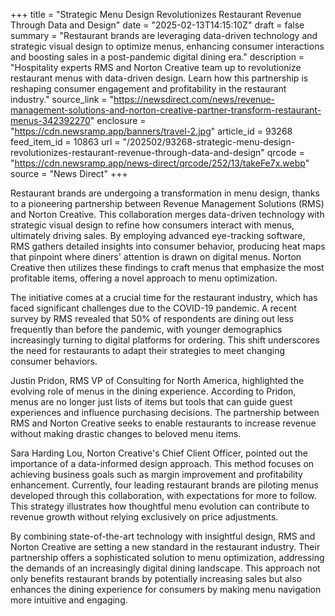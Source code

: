+++
title = "Strategic Menu Design Revolutionizes Restaurant Revenue Through Data and Design"
date = "2025-02-13T14:15:10Z"
draft = false
summary = "Restaurant brands are leveraging data-driven technology and strategic visual design to optimize menus, enhancing consumer interactions and boosting sales in a post-pandemic digital dining era."
description = "Hospitality experts RMS and Norton Creative team up to revolutionize restaurant menus with data-driven design. Learn how this partnership is reshaping consumer engagement and profitability in the restaurant industry."
source_link = "https://newsdirect.com/news/revenue-management-solutions-and-norton-creative-partner-transform-restaurant-menus-342392270"
enclosure = "https://cdn.newsramp.app/banners/travel-2.jpg"
article_id = 93268
feed_item_id = 10863
url = "/202502/93268-strategic-menu-design-revolutionizes-restaurant-revenue-through-data-and-design"
qrcode = "https://cdn.newsramp.app/news-direct/qrcode/252/13/takeFe7x.webp"
source = "News Direct"
+++

<p>Restaurant brands are undergoing a transformation in menu design, thanks to a pioneering partnership between Revenue Management Solutions (RMS) and Norton Creative. This collaboration merges data-driven technology with strategic visual design to refine how consumers interact with menus, ultimately driving sales. By employing advanced eye-tracking software, RMS gathers detailed insights into consumer behavior, producing heat maps that pinpoint where diners' attention is drawn on digital menus. Norton Creative then utilizes these findings to craft menus that emphasize the most profitable items, offering a novel approach to menu optimization.</p><p>The initiative comes at a crucial time for the restaurant industry, which has faced significant challenges due to the COVID-19 pandemic. A recent survey by RMS revealed that 50% of respondents are dining out less frequently than before the pandemic, with younger demographics increasingly turning to digital platforms for ordering. This shift underscores the need for restaurants to adapt their strategies to meet changing consumer behaviors.</p><p>Justin Pridon, RMS VP of Consulting for North America, highlighted the evolving role of menus in the dining experience. According to Pridon, menus are no longer just lists of items but tools that can guide guest experiences and influence purchasing decisions. The partnership between RMS and Norton Creative seeks to enable restaurants to increase revenue without making drastic changes to beloved menu items.</p><p>Sara Harding Lou, Norton Creative's Chief Client Officer, pointed out the importance of a data-informed design approach. This method focuses on achieving business goals such as margin improvement and profitability enhancement. Currently, four leading restaurant brands are piloting menus developed through this collaboration, with expectations for more to follow. This strategy illustrates how thoughtful menu evolution can contribute to revenue growth without relying exclusively on price adjustments.</p><p>By combining state-of-the-art technology with insightful design, RMS and Norton Creative are setting a new standard in the restaurant industry. Their partnership offers a sophisticated solution to menu optimization, addressing the demands of an increasingly digital dining landscape. This approach not only benefits restaurant brands by potentially increasing sales but also enhances the dining experience for consumers by making menu navigation more intuitive and engaging.</p>